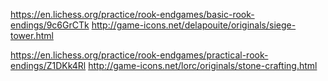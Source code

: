 https://en.lichess.org/practice/rook-endgames/basic-rook-endings/9c6GrCTk
http://game-icons.net/delapouite/originals/siege-tower.html


https://en.lichess.org/practice/rook-endgames/practical-rook-endings/Z1DKk4Rl
http://game-icons.net/lorc/originals/stone-crafting.html